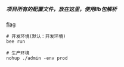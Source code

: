 ##### 项目所有的配置文件，放在这里，使用lib包解析

[flag](https://books.studygolang.com/The-Golang-Standard-Library-by-Example/chapter13/13.1.html)

```shell script
# 开发环境(默认：开发环境)
bee run

# 生产环境
nohup ./admin -env prod
```


